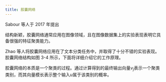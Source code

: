 ```yaml
---
title: 胶囊网络
---
```


Sabour 等人于 2017 年提出

结构新颖，胶囊网络通常应用在图像领域，且在图像数据集上的实验表现表明它具备很强的特征聚类能力。

Zhao 等人将胶囊网络应用在了文本分类任务中，并取得了十分不错的实验表现。胶囊网络结构如图 3-4 所示，下面将详细介绍它的工作原理。

胶囊网络的本质是一个聚类的过程。通过计算得到的最终输出向量$v_j$表示一个聚类类别，而其向量模长表示整个输入$u$属于该类别的概率。